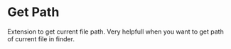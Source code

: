 # Get Path

Extension to get current file path. Very helpfull when you want to get path of current file in finder.